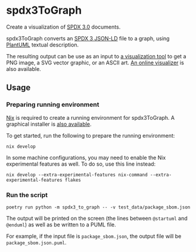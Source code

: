 # spdx3ToGraph

Create a visualization of [SPDX 3.0](https://spdx.github.io/spdx-spec/)
documents.

spdx3ToGraph converts an
[SPDX 3 JSON-LD](https://github.com/spdx/spdx-3-model/tree/main/serialization)
file to a graph, using [PlantUML](https://en.wikipedia.org/wiki/PlantUML)
textual description.

The resulting output can be use as an input to
[a visualization tool](https://plantuml.com/) to get a PNG image, a SVG vector
graphic, or an ASCII art.
[An online visualizer](https://www.plantuml.com/plantuml/uml/SyfFKj2rKt3CoKnELR1Io4ZDoSa70000)
is also available.

## Usage

### Preparing running environment

[Nix](https://nixos.org/) is required to create a running environment for
spdx3ToGraph. A graphical installer is
[also available](https://determinate.systems/oss/).

To get started, run the following to prepare the running environment:

```shell
nix develop
```

In some machine configurations, you may need to enable the Nix experimental
features as well. To do so, use this line instead:

```shell
nix develop --extra-experimental-features nix-command --extra-experimental-features flakes
```

### Run the script

```shell
poetry run python -m spdx3_to_graph -- -v test_data/package_sbom.json
```

The output will be printed on the screen (the lines between `@startuml` and
`@enduml`) as well as be written to a PUML file.

For example, if the input file is `package_sbom.json`, the output file will be
`package_sbom.json.puml`.

